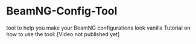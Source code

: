 # BeamNG-Config-Tool
tool to help you make your BeamNG configurations look vanilla
Tutorial on how to use the tool: [Video not published yet]
